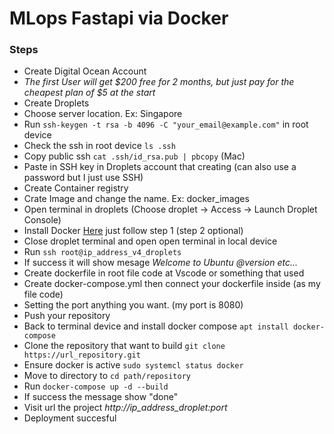 # MLops Fastapi via Docker

### Steps
<ul>
    <li>Create Digital Ocean Account</li>
    <li><i>The first User will get $200 free for 2 months, but just pay for the cheapest plan of $5 at the start</i></li>
    <li>Create Droplets</li>
    <li>Choose server location. Ex: Singapore</li>
    <li>Run <code>ssh-keygen -t rsa -b 4096 -C "your_email@example.com"</code> in root device</li>
    <li>Check the ssh in root device <code>ls .ssh</code></li>
    <li>Copy public ssh <code>cat .ssh/id_rsa.pub | pbcopy</code> (Mac)</li>
    <li>Paste in SSH key in Droplets account that creating (can also use a password but I just use SSH)</li>
    <li>Create Container registry</li>
    <li>Crate Image and change the name. Ex: docker_images</li>
    <li>Open terminal in droplets (Choose droplet -> Access -> Launch Droplet Console)</li>
    <li>Install Docker <a href="https://www.digitalocean.com/community/tutorials/how-to-install-and-use-docker-on-ubuntu-20-04">Here</a> just follow step 1 (step 2 optional)</li>
    <li>Close droplet terminal and open open terminal in local device</li>
    <li>Run <code>ssh root@ip_address_v4_droplets</code></li>
    <li>If success it will show mesage <i>Welcome to Ubuntu @version etc...</i></li>
    <li>Create dockerfile in root file code at Vscode or something that used</li>
    <li>Create docker-compose.yml then connect your dockerfile inside (as my file code)</li>
    <li>Setting the port anything you want. (my port is 8080)</li>
    <li>Push your repository</li>
    <li>Back to terminal device and install docker compose <code>apt install docker-compose</code></li>
    <li>Clone the repository that want to build <code>git clone https://url_repository.git</code></li>
    <li>Ensure docker is active <code>sudo systemcl status docker</code></li>
    <li>Move to directory to <code>cd path/repository</code></li>
    <li>Run <code>docker-compose up -d --build</code></li>
    <li>If success the message show "done"</li>
    <li>Visit url the project <i>http://ip_address_droplet:port</i></li>
    <li>Deployment succesful</li>
</ul>

